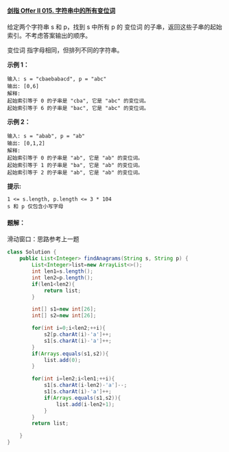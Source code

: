 #### [剑指 Offer II 015. 字符串中的所有变位词](https://leetcode.cn/problems/VabMRr/)

给定两个字符串 s 和 p，找到 s 中所有 p 的 变位词 的子串，返回这些子串的起始索引。不考虑答案输出的顺序。

变位词 指字母相同，但排列不同的字符串。



**示例 1：**

~~~
输入: s = "cbaebabacd", p = "abc"
输出: [0,6]
解释:
起始索引等于 0 的子串是 "cba", 它是 "abc" 的变位词。
起始索引等于 6 的子串是 "bac", 它是 "abc" 的变位词。
~~~

**示例 2：**

~~~
输入: s = "abab", p = "ab"
输出: [0,1,2]
解释:
起始索引等于 0 的子串是 "ab", 它是 "ab" 的变位词。
起始索引等于 1 的子串是 "ba", 它是 "ab" 的变位词。
起始索引等于 2 的子串是 "ab", 它是 "ab" 的变位词。
~~~

**提示:**

~~~
1 <= s.length, p.length <= 3 * 104
s 和 p 仅包含小写字母
~~~



#### 题解：

滑动窗口：思路参考上一题

~~~java
class Solution {
    public List<Integer> findAnagrams(String s, String p) {
        List<Integer>list=new ArrayList<>();
        int len1=s.length();
        int len2=p.length();
        if(len1<len2){
            return list;
        }

        int[] s1=new int[26];
        int[] s2=new int[26];

        for(int i=0;i<len2;++i){
            s2[p.charAt(i)-'a']++;
            s1[s.charAt(i)-'a']++;
        }
        if(Arrays.equals(s1,s2)){
            list.add(0);
        }

        for(int i=len2;i<len1;++i){
            s1[s.charAt(i-len2)-'a']--;
            s1[s.charAt(i)-'a']++;
            if(Arrays.equals(s1,s2)){
                list.add(i-len2+1);
            }
        }
        return list;

    }
}
~~~


